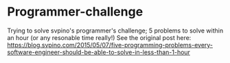 # Programmer-challenge
Trying to solve svpino's programmer's challenge; 5 problems to solve within an hour (or any resonable time really!)
See the original post here:
https://blog.svpino.com/2015/05/07/five-programming-problems-every-software-engineer-should-be-able-to-solve-in-less-than-1-hour 
